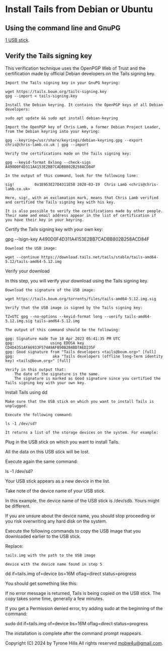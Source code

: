 # Install Tails from Debian or Ubuntu

## Using the command line and GnuPG

[1 USB stick](https://tinyurl.com/2766u24r).

## Verify the Tails signing key

This verification technique uses the OpenPGP Web of Trust and the certification made by official Debian developers on the Tails signing key.

    Import the Tails signing key in your GnuPG keyring:

    wget https://tails.boum.org/tails-signing.key
    gpg --import < tails-signing.key

    Install the Debian keyring. It contains the OpenPGP keys of all Debian developers:

    sudo apt update && sudo apt install debian-keyring

    Import the OpenPGP key of Chris Lamb, a former Debian Project Leader, from the Debian keyring into your keyring:

    gpg --keyring=/usr/share/keyrings/debian-keyring.gpg --export chris@chris-lamb.co.uk | gpg --import

    Verify the certifications made on the Tails signing key:

    gpg --keyid-format 0xlong --check-sigs A490D0F4D311A4153E2BB7CADBB802B258ACD84F

    In the output of this command, look for the following line:

    sig!         0x1E953E27D4311E58 2020-03-19  Chris Lamb <chris@chris-lamb.co.uk>

    Here, sig!, with an exclamation mark, means that Chris Lamb verified and certified the Tails signing key with his key.

    It is also possible to verify the certifications made by other people. Their name and email address appear in the list of certification if you have their key in your keyring.

Certify the Tails signing key with your own key:

gpg --lsign-key A490D0F4D311A4153E2BB7CADBB802B258ACD84F

    Download the USB image:

    wget --continue https://download.tails.net/tails/stable/tails-amd64-5.12/tails-amd64-5.12.img

Verify your download

In this step, you will verify your download using the Tails signing key.

    Download the signature of the USB image:

    wget https://tails.boum.org/torrents/files/tails-amd64-5.12.img.sig

    Verify that the USB image is signed by the Tails signing key:

    TZ=UTC gpg --no-options --keyid-format long --verify tails-amd64-5.12.img.sig tails-amd64-5.12.img

    The output of this command should be the following:

    gpg: Signature made Tue 18 Apr 2023 05:41:35 PM UTC
    gpg:                using EDDSA key CD4D4351AFA6933F574A9AFB90B2B4BD7AED235F
    gpg: Good signature from "Tails developers <tails@boum.org>" [full]
    gpg:                 aka "Tails developers (offline long-term identity key) <tails@boum.org>" [full]

    Verify in this output that:
        The date of the signature is the same.
        The signature is marked as Good signature since you certified the Tails signing key with your own key.

Install Tails using dd

    Make sure that the USB stick on which you want to install Tails is unplugged.

    Execute the following command:

    ls -1 /dev/sd?

    It returns a list of the storage devices on the system. For example:

Plug in the USB stick on which you want to install Tails.

All the data on this USB stick will be lost.

Execute again the same command:

ls -1 /dev/sd?

Your USB stick appears as a new device in the list.

Take note of the device name of your USB stick.

In this example, the device name of the USB stick is /dev/sdb. Yours might be different.

If you are unsure about the device name, you should stop proceeding or you risk overwriting any hard disk on the system.

Execute the following commands to copy the USB image that you downloaded earlier to the USB stick.

Replace:

    tails.img with the path to the USB image

    device with the device name found in step 5

dd if=tails.img of=device bs=16M oflag=direct status=progress

You should get something like this:

If no error message is returned, Tails is being copied on the USB stick. The copy takes some time, generally a few minutes.

If you get a Permission denied error, try adding sudo at the beginning of the command:

sudo dd if=tails.img of=device bs=16M oflag=direct status=progress

The installation is complete after the command prompt reappears.

Copyright (C) 2024 by Tyrone Hills All rights reserved <mobw4u@gmail.com>.
